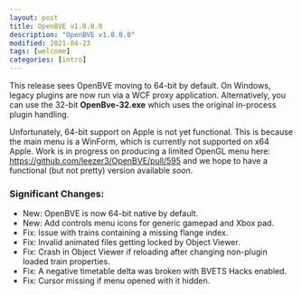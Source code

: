 ```yaml
---
layout: post
title: OpenBVE v1.8.0.0
description: "OpenBVE v1.8.0.0"
modified: 2021-04-23
tags: [welcome]
categories: [intro]
---
```


This release sees OpenBVE moving to 64-bit by default.
On Windows, legacy plugins are now run via a WCF proxy application. Alternatively, you can use the 32-bit **OpenBve-32.exe** which uses the original in-process plugin handling.

Unfortunately, 64-bit support on Apple is not yet functional. This is because the main menu is a WinForm, which is currently not supported on x64 Apple.
Work is in progress on producing a limited OpenGL menu here: https://github.com/leezer3/OpenBVE/pull/595 and we hope to have a functional (but not pretty) version available *soon*.


### Significant Changes:
* New: OpenBVE is now 64-bit native by default.
* New: Add controls menu icons for generic gamepad and Xbox pad.
* Fix: Issue with trains containing a missing flange index.
* Fix: Invalid animated files getting locked by Object Viewer.
* Fix: Crash in Object Viewer if reloading after changing non-plugin loaded train properties.
* Fix: A negative timetable delta was broken with BVETS Hacks enabled.
* Fix: Cursor missing if menu opened with it hidden.